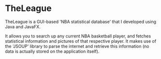 # TheLeague
TheLeague is a GUI-based 'NBA statistical database' that I developed using Java and JavaFX.

It allows you to search up any current NBA basketball player, and fetches statistical information and pictures of that respective player. It makes use of the 'JSOUP' library to parse the internet and retrieve this information (no data is actually stored on the application itself).
